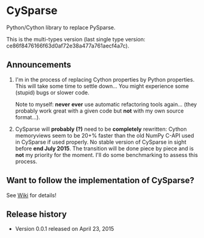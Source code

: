 # CySparse

Python/Cython library to replace PySparse.

This is the multi-types version (last single type version: ce86f8476166f63d0af72e38a477a761aecf4a7c).

## Announcements

1. I'm in the process of replacing Cython properties by Python properties. This will take some time to settle down...
   You might experience some (stupid) bugs or slower code.

   Note to myself: **never** **ever** use automatic refactoring tools again... (they probably work great with a given code but **not** with
   my own source format...).

2. CySparse will **probably (?)** need to be **completely** rewritten: Cython memoryviews seem to be 20+% faster than the old NumPy C-API used in CySparse
   if used properly. No stable version of CySparse in sight before **end July 2015**. The transition will be done piece by piece and is **not** my priority
   for the moment. I'll do some benchmarking to assess this process.

## Want to follow the implementation of CySparse?

See [Wiki](https://github.com/Funartech/cysparse/wiki) for details!

## Release history

- Version 0.0.1 released on April 23, 2015


